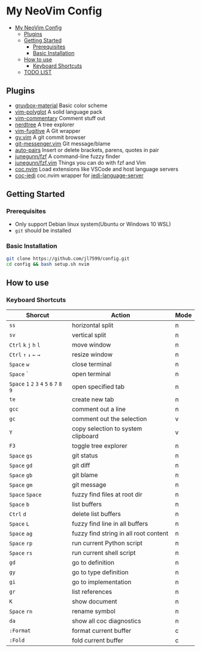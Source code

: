 # My NeoVim Config

- [My NeoVim Config](#my-neovim-config)
  - [Plugins](#plugins)
  - [Getting Started](#getting-started)
    - [Prerequisites](#prerequisites)
    - [Basic Installation](#basic-installation)
  - [How to use](#how-to-use)
    - [Keyboard Shortcuts](#keyboard-shortcuts)
  - [TODO LIST](#todo-list)

## Plugins

- [gruvbox-material](https://github.com/sainnhe/gruvbox-material) Basic color scheme
- [vim-polyglot](https://github.com/sheerun/vim-polyglot) A solid language pack
- [vim-commentary](https://github.com/tpope/vim-commentary) Comment stuff out
- [nerdtree](https://github.com/preservim/nerdtree) A tree explorer
- [vim-fugitive](https://github.com/tpope/vim-fugitive) A Git wrapper
- [gv.vim](https://github.com/junegunn/gv.vim) A git commit browser
- [git-messenger.vim](https://github.com/rhysd/git-messenger.vim) Git message/blame
- [auto-pairs](https://github.com/jiangmiao/auto-pairs) Insert or delete brackets, parens, quotes in pair
- [junegunn/fzf](https://github.com/junegunn/fzf) A command-line fuzzy finder
- [junegunn/fzf.vim](https://github.com/junegunn/fzf.vim) Things you can do with fzf and Vim
- [coc.nvim](https://github.com/neoclide/coc.nvim) Load extensions like VSCode and host language servers
- [coc-jedi](https://github.com/pappasam/coc-jedi) coc.nvim wrapper for [jedi-language-server](https://github.com/pappasam/jedi-language-server)

## Getting Started

### Prerequisites

- Only support Debian linux system(Ubuntu or Windows 10 WSL)
- `git` should be installed

### Basic Installation

```bash
git clone https://github.com/jl7599/config.git
cd config && bash setup.sh nvim
```

## How to use

### Keyboard Shortcuts

| Shorcut                                     | Action                                | Mode |
| ------------------------------------------- | ------------------------------------- | ---- |
| `ss`                                        | horizontal split                      | n    |
| `sv`                                        | vertical split                        | n    |
| `Ctrl` `k` `j` `h` `l`                      | move window                           | n    |
| `Ctrl` `↑` `↓` `←` `→`                      | resize window                         | n    |
| `Space` `w`                                 | close terminal                        | n    |
| `Space` `                                   | open terminal                         | n    |
| `Space` `1` `2` `3` `4` `5` `6` `7` `8` `9` | open specified tab                    | n    |
| `te`                                        | create new tab                        | n    |
| `gcc`                                       | comment out a line                    | n    |
| `gc`                                        | comment out the selection             | v    |
| `Y`                                         | copy selection to system clipboard    | v    |
| `F3`                                        | toggle tree explorer                  | n    |
| `Space` `gs`                                | git status                            | n    |
| `Space` `gd`                                | git diff                              | n    |
| `Space` `gb`                                | git blame                             | n    |
| `Space` `gm`                                | git message                           | n    |
| `Space` `Space`                             | fuzzy find files at root dir          | n    |
| `Space` `b`                                 | list buffers                          | n    |
| `Ctrl` `d`                                  | delete list buffers                   | n    |
| `Space` `L`                                 | fuzzy find line in all buffers        | n    |
| `Space` `ag`                                | fuzzy find string in all root content | n    |
| `Space` `rp`                                | run current Python script             | n    |
| `Space` `rs`                                | run current shell script              | n    |
| `gd`                                        | go to definition                      | n    |
| `gy`                                        | go to type definition                 | n    |
| `gi`                                        | go to implementation                  | n    |
| `gr`                                        | list references                       | n    |
| `K`                                         | show document                         | n    |
| `Space` `rn`                                | rename symbol                         | n    |
| `da`                                        | show all coc diagnostics              | n    |
| `:Format`                                   | format current buffer                 | c    |
| `:Fold`                                     | fold current buffer                   | c    |


